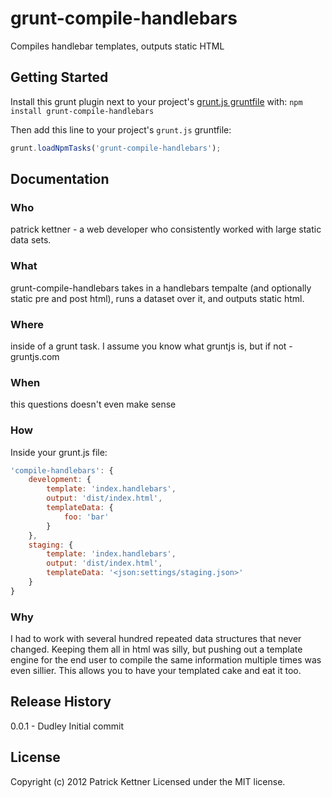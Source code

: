 # grunt-compile-handlebars

Compiles handlebar templates, outputs static HTML

## Getting Started
Install this grunt plugin next to your project's [grunt.js gruntfile][getting_started] with: `npm install grunt-compile-handlebars`

Then add this line to your project's `grunt.js` gruntfile:

```javascript
grunt.loadNpmTasks('grunt-compile-handlebars');
```

[grunt]: https://github.com/gruntjs/grunt
[getting_started]: https://github.com/gruntjs/grunt/blob/master/docs/getting_started.md

## Documentation
### Who
patrick kettner - a web developer who consistently worked with large static data sets.

### What
grunt-compile-handlebars takes in a handlebars tempalte (and optionally static pre and post html), runs a dataset over it, and outputs static html.

### Where
inside of a grunt task. I assume you know what gruntjs is, but if not - gruntjs.com

### When
this questions doesn't even make sense

### How
Inside your grunt.js file:

```javascript
'compile-handlebars': {
    development: {
        template: 'index.handlebars',
        output: 'dist/index.html',
        templateData: {
            foo: 'bar'
        }
    },
    staging: {
        template: 'index.handlebars',
        output: 'dist/index.html',
        templateData: '<json:settings/staging.json>'
    }
}
```

### Why
I had to work with several hundred repeated data structures that never changed. Keeping them all in html was silly, but pushing out a template engine for the end user to compile the same information multiple times was even sillier. This allows you to have your templated cake and eat it too.

## Release History
0.0.1 - Dudley
  Initial commit

## License
Copyright (c) 2012 Patrick Kettner
Licensed under the MIT license.
